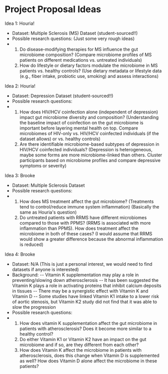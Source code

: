 # Project Proposal Ideas

Idea 1: Houria!
- Dataset: Multiple Sclerosis (MS) Dataset (student-sourced!!)
- Possible research questions: (Just some very rough ideas)
- 1) Do disease-modifying therapies for MS influence the gut microbiome composition? (Compare microbiome profiles of MS patients on different medications vs. untreated individuals)
  2) How do lifestyle or dietary factors modulate the microbiome in MS patients vs. healthy controls? (Use dietary metadata or lifestyle data (e.g., fiber intake, probiotic use, smoking) and assess interactions)

Idea 2: Houria!
- Dataset: Depression Dataset (student-sourced!!)
- Possible research questions:
- 1) How does HIV/HCV coinfection alone (independent of depression) impact gut microbiome diversity and composition? (Understanding the baseline impact of coinfection on the gut microbiome is important before layering mental health on top. Compare microbiomes of HIV-only vs. HIV/HCV coinfected individuals (if the dataset allows) or vs. healthy controls)
  2) Are there identifiable microbiome-based subtypes of depression in HIV/HCV coinfected individuals? (Depression is heterogeneous, maybe some forms are more microbiome-linked than others. Cluster participants based on microbiome profiles and compare depressive symptoms or severity)
 
Idea 3: Brooke
- Dataset: Multiple Sclerosis Dataset
- Possible research questions:
- 1) How does MS treatment affect the gut microbiome? (Treatments tend to control/reduce immune system inflammation) (Basically the same as Houria's question)
  2) Do untreated patients with RRMS have different microbiomes compared to those with PPMS? (RRMS is associated with more inflammation than PPMS). How does treatment affect the microbiome in both of these cases? (I would assume that RRMS would show a greater difference because the abnormal inflammation is reduced)
 
Idea 4: Brooke
- Dataset: N/A (This is just a personal interest, we would need to find datasets if anyone is interested)
- Background:
-- Vitamin K supplementation may play a role in preventing/slowing down atherosclerosis
-- It has been suggested the Vitamin K plays a role in activating proteins that inhibit calcium deposits in tissues
-- There may be a synergistic effect with Vitamin K and Vitamin D
-- Some studies have linked Vitamin K1 intake to a lower risk of aortic stenosis, but Vitamin K2 study did not find that it was able to slow the progression
- Possible research questions:
- 1) How does vitamin K supplementation affect the gut microbiome in patients with atherosclerosis? Does it become more similar to a healthy control?
  2) Do either Vitamin K1 or Vitamin K2 have an impact on the gut microbiome and if so, are they different from each other?
  3) How does Vitamin K affect the microbiome in patients with atherosclerosis, does this change when Vitamin D is supplemented as well? How does Vitamin D alone affect the microbiome in these patients?
